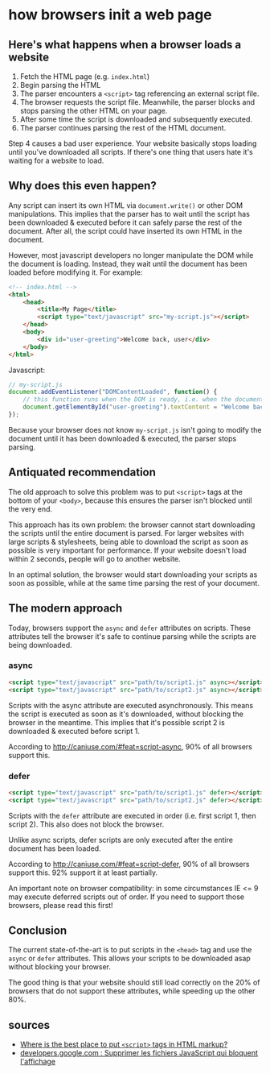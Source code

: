 
# how browsers init a web page

## Here's what happens when a browser loads a website

1. Fetch the HTML page (e.g. `index.html`)
2. Begin parsing the HTML
3. The parser encounters a `<script>` tag referencing an external script file.
4. The browser requests the script file. Meanwhile, the parser blocks and stops parsing the other HTML on your page.
5. After some time the script is downloaded and subsequently executed.
6. The parser continues parsing the rest of the HTML document.

Step 4 causes a bad user experience. Your website basically stops loading until you've downloaded all scripts. If there's one thing that users hate it's waiting for a website to load.

## Why does this even happen?

Any script can insert its own HTML via `document.write()` or other DOM manipulations. This implies that the parser has to wait until the script has been downloaded & executed before it can safely parse the rest of the document. After all, the script could have inserted its own HTML in the document.

However, most javascript developers no longer manipulate the DOM while the document is loading. Instead, they wait until the document has been loaded before modifying it. For example:

```html
<!-- index.html -->
<html>
    <head>
        <title>My Page</title>
        <script type="text/javascript" src="my-script.js"></script>
    </head>
    <body>
        <div id="user-greeting">Welcome back, user</div>
    </body>
</html>
```

Javascript:

```javascript
// my-script.js
document.addEventListener("DOMContentLoaded", function() { 
    // this function runs when the DOM is ready, i.e. when the document has been parsed
    document.getElementById("user-greeting").textContent = "Welcome back, Bart";
});
```

Because your browser does not know `my-script.js` isn't going to modify the document until it has been downloaded & executed, the parser stops parsing.

## Antiquated recommendation

The old approach to solve this problem was to put `<script>` tags at the bottom of your `<body>`, because this ensures the parser isn't blocked until the very end.

This approach has its own problem: the browser cannot start downloading the scripts until the entire document is parsed. For larger websites with large scripts & stylesheets, being able to download the script as soon as possible is very important for performance. If your website doesn't load within 2 seconds, people will go to another website.

In an optimal solution, the browser would start downloading your scripts as soon as possible, while at the same time parsing the rest of your document.

## The modern approach

Today, browsers support the `async` and `defer` attributes on scripts. These attributes tell the browser it's safe to continue parsing while the scripts are being downloaded.

### async

```html
<script type="text/javascript" src="path/to/script1.js" async></script>
<script type="text/javascript" src="path/to/script2.js" async></script>
```

Scripts with the async attribute are executed asynchronously. This means the script is executed as soon as it's downloaded, without blocking the browser in the meantime.
This implies that it's possible script 2 is downloaded & executed before script 1.

According to http://caniuse.com/#feat=script-async, 90% of all browsers support this.

### defer

```html
<script type="text/javascript" src="path/to/script1.js" defer></script>
<script type="text/javascript" src="path/to/script2.js" defer></script>
```

Scripts with the `defer` attribute are executed in order (i.e. first script 1, then script 2). This also does not block the browser.

Unlike async scripts, defer scripts are only executed after the entire document has been loaded.

According to http://caniuse.com/#feat=script-defer, 90% of all browsers support this. 92% support it at least partially.

An important note on browser compatibility: in some circumstances IE <= 9 may execute deferred scripts out of order. If you need to support those browsers, please read this first!

## Conclusion

The current state-of-the-art is to put scripts in the `<head>` tag and use the `async` or `defer` attributes. This allows your scripts to be downloaded asap without blocking your browser.

The good thing is that your website should still load correctly on the 20% of browsers that do not support these attributes, while speeding up the other 80%.

## sources

- [Where is the best place to put `<script>` tags in HTML markup?](http://stackoverflow.com/a/24070373)
- [developers.google.com : Supprimer les fichiers JavaScript qui bloquent l'affichage](https://developers.google.com/speed/docs/insights/BlockingJS#recommandations)

